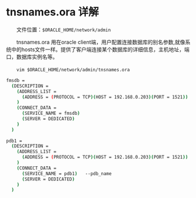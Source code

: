 # tnsnames.ora 详解

　　文件位置：`$ORACLE_HOME/network/admin`​

　　tnsnames.ora 用在oracle client端，用户配置连接数据库的别名参数,就像系统中的hosts文件一样。提供了客户端连接某个数据库的详细信息，主机地址，端口，数据库实例名等。

　　​`vim $ORACLE_HOME/network/admin/tnsnames.ora`​

```bash
fmsdb =
  (DESCRIPTION =
    (ADDRESS_LIST =
      (ADDRESS = (PROTOCOL = TCP)(HOST = 192.168.0.203)(PORT = 1521))
    )
    (CONNECT_DATA =
      (SERVICE_NAME = fmsdb)
      (SERVER = DEDICATED)
    )
  )
  
pdb1 =
  (DESCRIPTION =
    (ADDRESS_LIST =
      (ADDRESS = (PROTOCOL = TCP)(HOST = 192.168.0.203)(PORT = 1521))
    )
    (CONNECT_DATA =
      (SERVICE_NAME = pdb1)   --pdb_name
      (SERVER = DEDICATED)
    )
  )
```
